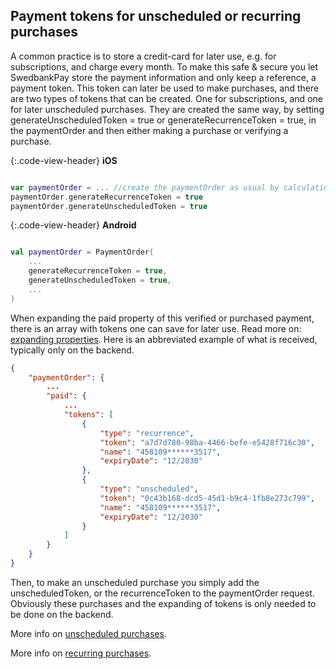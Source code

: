 ## Payment tokens for unscheduled or recurring purchases

A common practice is to store a credit-card for later use, e.g. for subscriptions, and charge every month. To make this safe & secure you let SwedbankPay store the payment information and only keep a reference, a payment token. This token can later be used to make purchases, and there are two types of tokens that can be created. One for subscriptions, and one for later unscheduled purchases. They are created the same way, by setting generateUnscheduledToken = true or generateRecurrenceToken = true, in the paymentOrder and then either making a purchase or verifying a purchase. 

{:.code-view-header}
**iOS**

``` Swift

var paymentOrder = ... //create the paymentOrder as usual by calculating price, etc
paymentOrder.generateRecurrenceToken = true
paymentOrder.generateUnscheduledToken = true

```

{:.code-view-header}
**Android**

``` Kotlin

val paymentOrder = PaymentOrder(
    ...
    generateRecurrenceToken = true,
    generateUnscheduledToken = true,
    ...
)

```

When expanding the paid property of this verified or purchased payment, there is an array with tokens one can save for later use. Read more on: [expanding properties][expanding_properties]. Here is an abbreviated example of what is received, typically only on the backend. 

``` JSON
{
    "paymentOrder": {
        ...
        "paid": {
            ...
            "tokens": [
                {
                    "type": "recurrence",
                    "token": "a7d7d780-98ba-4466-befe-e5428f716c30",
                    "name": "458109******3517",
                    "expiryDate": "12/2030"
                },
                {
                    "type": "unscheduled",
                    "token": "0c43b168-dcd5-45d1-b9c4-1fb8e273c799",
                    "name": "458109******3517",
                    "expiryDate": "12/2030"
                }
            ]
        }
    }
}
```

Then, to make an unscheduled purchase you simply add the unscheduledToken, or the recurrenceToken to the paymentOrder request. Obviously these purchases and the expanding of tokens is only needed to be done on the backend.

More info on [unscheduled purchases][unscheduled].

More info on [recurring purchases][recur].

[expanding_properties]: https://developer.swedbankpay.com/introduction#expansion
[unscheduled]: https://developer.swedbankpay.com/checkout-v3/payments-only/features/optional/unscheduled
[recur]: https://developer.swedbankpay.com/checkout-v3/payments-only/features/optional/recur
